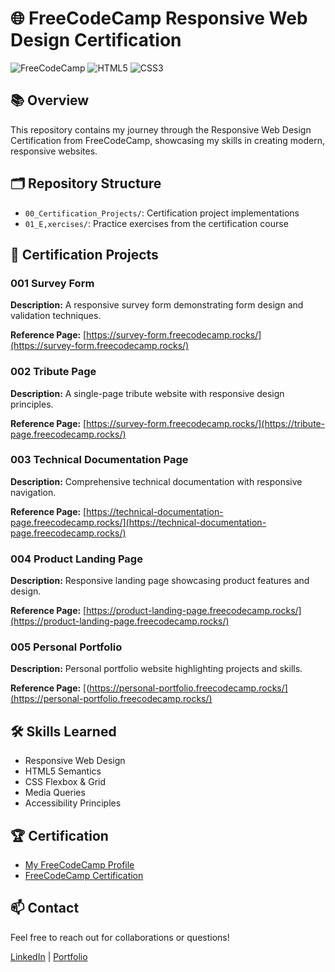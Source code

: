 # 🌐 FreeCodeCamp Responsive Web Design Certification

![FreeCodeCamp](https://img.shields.io/badge/FreeCodeCamp-%23123.svg?&style=for-the-badge&logo=freecodecamp&logoColor=green)
![HTML5](https://img.shields.io/badge/HTML5-E34F26?style=for-the-badge&logo=html5&logoColor=white)
![CSS3](https://img.shields.io/badge/CSS3-1572B6?style=for-the-badge&logo=css3&logoColor=white)

## 📚 Overview
This repository contains my journey through the Responsive Web Design Certification from FreeCodeCamp, showcasing my skills in creating modern, responsive websites.

## 🗂️ Repository Structure
- `00_Certification_Projects/`: Certification project implementations
- `01_E,xercises/`: Practice exercises from the certification course

## 🚀 Certification Projects

### 001 Survey Form
**Description:** A responsive survey form demonstrating form design and validation techniques.

**Reference Page:** [https://survey-form.freecodecamp.rocks/](https://survey-form.freecodecamp.rocks/)

### 002 Tribute Page
**Description:** A single-page tribute website with responsive design principles.

**Reference Page:** [https://survey-form.freecodecamp.rocks/](https://tribute-page.freecodecamp.rocks/)

### 003 Technical Documentation Page
**Description:** Comprehensive technical documentation with responsive navigation.

**Reference Page:** [https://technical-documentation-page.freecodecamp.rocks/](https://technical-documentation-page.freecodecamp.rocks/)

### 004 Product Landing Page
**Description:** Responsive landing page showcasing product features and design.

**Reference Page:** [https://product-landing-page.freecodecamp.rocks/](https://product-landing-page.freecodecamp.rocks/)

### 005 Personal Portfolio
**Description:** Personal portfolio website highlighting projects and skills.

**Reference Page:** [(https://personal-portfolio.freecodecamp.rocks/](https://personal-portfolio.freecodecamp.rocks/)

## 🛠️ Skills Learned
- Responsive Web Design
- HTML5 Semantics
- CSS Flexbox & Grid
- Media Queries
- Accessibility Principles

## 🏆 Certification
- [My FreeCodeCamp Profile](https://www.freecodecamp.org/HmgOfficial)
- [FreeCodeCamp Certification](https://www.freecodecamp.org/certification/HmgOfficial/responsive-web-design)

## 📫 Contact
Feel free to reach out for collaborations or questions!

[LinkedIn](https://www.linkedin.com/in/your-profile) | [Portfolio](https://drinkparty.games/portfolio/index.html)
